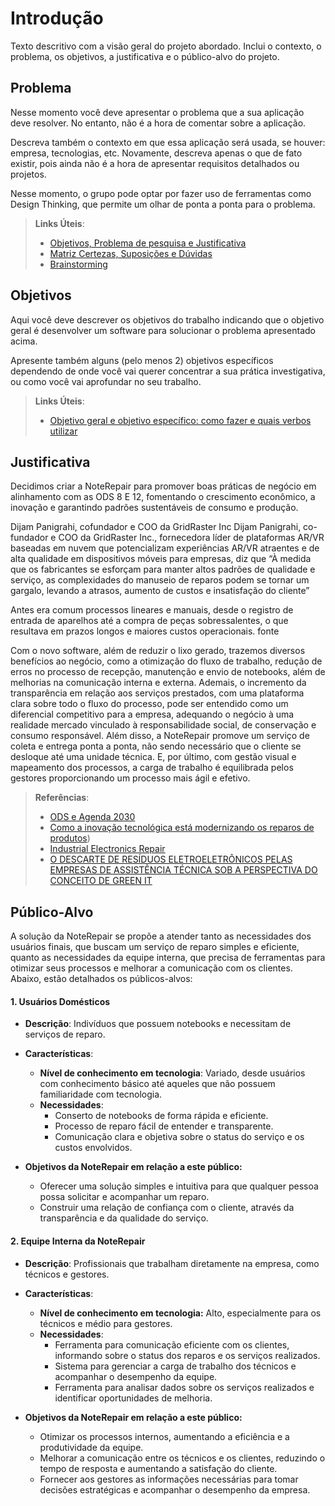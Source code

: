 # Introdução

Texto descritivo com a visão geral do projeto abordado. Inclui o contexto, o problema, os objetivos, a justificativa e o público-alvo do projeto.

## Problema
Nesse momento você deve apresentar o problema que a sua aplicação deve  resolver. No entanto, não é a hora de comentar sobre a aplicação.

Descreva também o contexto em que essa aplicação será usada, se  houver: empresa, tecnologias, etc. Novamente, descreva apenas o que de  fato existir, pois ainda não é a hora de apresentar requisitos  detalhados ou projetos.

Nesse momento, o grupo pode optar por fazer uso  de ferramentas como Design Thinking, que permite um olhar de ponta a ponta para o problema.

> **Links Úteis**:
> - [Objetivos, Problema de pesquisa e Justificativa](https://medium.com/@versioparole/objetivos-problema-de-pesquisa-e-justificativa-c98c8233b9c3)
> - [Matriz Certezas, Suposições e Dúvidas](https://medium.com/educa%C3%A7%C3%A3o-fora-da-caixa/matriz-certezas-suposi%C3%A7%C3%B5es-e-d%C3%BAvidas-fa2263633655)
> - [Brainstorming](https://www.euax.com.br/2018/09/brainstorming/)

## Objetivos

Aqui você deve descrever os objetivos do trabalho indicando que o objetivo geral é desenvolver um software para solucionar o problema apresentado acima. 

Apresente também alguns (pelo menos 2) objetivos específicos dependendo de onde você vai querer concentrar a sua prática investigativa, ou como você vai aprofundar no seu trabalho.
 
> **Links Úteis**:
> - [Objetivo geral e objetivo específico: como fazer e quais verbos utilizar](https://blog.mettzer.com/diferenca-entre-objetivo-geral-e-objetivo-especifico/)

## Justificativa

Decidimos criar a NoteRepair para promover boas práticas de negócio em alinhamento com as ODS 8 E 12, fomentando o crescimento econômico, a inovação e garantindo padrões sustentáveis de consumo e produção.

Dijam Panigrahi, cofundador e COO da GridRaster Inc Dijam Panigrahi, co-fundador e COO da GridRaster Inc., fornecedora líder de plataformas AR/VR baseadas em nuvem que potencializam experiências AR/VR atraentes e de alta qualidade em dispositivos móveis para empresas, diz que “À medida que os fabricantes se esforçam para manter altos padrões de qualidade e serviço, as complexidades do manuseio de reparos podem se tornar um gargalo, levando a atrasos, aumento de custos e insatisfação do cliente” 

Antes era comum processos lineares e manuais, desde o registro de entrada de aparelhos até a compra de peças sobressalentes, o que resultava em prazos longos e maiores custos operacionais. ​fonte

Com o novo software, além de reduzir o lixo gerado, trazemos diversos benefícios ao negócio, como a otimização do fluxo de trabalho, redução de erros no processo de recepção, manutenção e envio de notebooks, além de melhorias na comunicação interna e externa. Ademais, o incremento da transparência em relação aos serviços prestados, com uma plataforma clara sobre todo o fluxo do processo, pode ser entendido como um diferencial competitivo para a empresa, adequando o negócio à uma realidade mercado vinculado à responsabilidade social, de conservação e consumo responsável. Além disso, a NoteRepair promove um serviço de coleta e entrega ponta a ponta, não sendo necessário que o cliente se desloque até uma unidade técnica. E, por último, com gestão visual e mapeamento dos processos, a carga de trabalho é equilibrada pelos gestores proporcionando um processo mais ágil e efetivo.

> **Referências**:
> - [ODS e Agenda 2030](https://www.google.com/url?q=https://www.pactoglobal.org.br/ods-e-agenda-2030/&sa=D&source=docs&ust=1725406076246101&usg=AOvVaw20xG6ekVgHqghO7ERS-_d-)
> - [Como a inovação tecnológica está modernizando os reparos de produtos](https://www.google.com/url?q=https://www.supplychainbrain.com/blogs/1-think-tank/post/40174-how-tech-innovation-is-modernizing-product-repairs-in-the-supply-chain&sa=D&source=docs&ust=1725406113217570&usg=AOvVaw25cuvGG3HMpmHDn3NY-0nj))
> - [Industrial Electronics Repair](https://trsautomation.com/services/industrial-electronics-repair/)
> - [O DESCARTE DE RESÍDUOS ELETROELETRÔNICOS PELAS EMPRESAS DE ASSISTÊNCIA TÉCNICA SOB A PERSPECTIVA DO CONCEITO DE GREEN IT ](https://ecoinovar.com.br/cd2013/arquivos/artigos/ECO214.pdf)

## Público-Alvo

A solução da NoteRepair se propõe a atender tanto as necessidades dos usuários finais, que buscam um serviço de reparo simples e eficiente, quanto as necessidades da equipe interna, que precisa de ferramentas para otimizar seus processos e melhorar a comunicação com os clientes. Abaixo, estão detalhados os públicos-alvos:

#### 1. Usuários Domésticos

* **Descrição**: Indivíduos que possuem notebooks e necessitam de serviços de reparo.

* **Características**:
  * **Nível de conhecimento em tecnologia**: Variado, desde usuários com conhecimento básico até aqueles que não possuem familiaridade com tecnologia.
  * **Necessidades**:
    * Conserto de notebooks de forma rápida e eficiente.
    * Processo de reparo fácil de entender e transparente.
    * Comunicação clara e objetiva sobre o status do serviço e os custos envolvidos.

* **Objetivos da NoteRepair em relação a este público:**
  * Oferecer uma solução simples e intuitiva para que qualquer pessoa possa solicitar e acompanhar um reparo.
  * Construir uma relação de confiança com o cliente, através da transparência e da qualidade do serviço.

#### 2. Equipe Interna da NoteRepair

* **Descrição**: Profissionais que trabalham diretamente na empresa, como técnicos e gestores.

* **Características**:

  * **Nível de conhecimento em tecnologia:** Alto, especialmente para os técnicos e médio para gestores.
  * **Necessidades**:
    * Ferramenta para comunicação eficiente com os clientes, informando sobre o status dos reparos e os serviços realizados.
    * Sistema para gerenciar a carga de trabalho dos técnicos e acompanhar o desempenho da equipe.
    * Ferramenta para analisar dados sobre os serviços realizados e identificar oportunidades de melhoria.
* **Objetivos da NoteRepair em relação a este público:**
  * Otimizar os processos internos, aumentando a eficiência e a produtividade da equipe.
  * Melhorar a comunicação entre os técnicos e os clientes, reduzindo o tempo de resposta e aumentando a satisfação do cliente.
  * Fornecer aos gestores as informações necessárias para tomar decisões estratégicas e acompanhar o desempenho da empresa.
